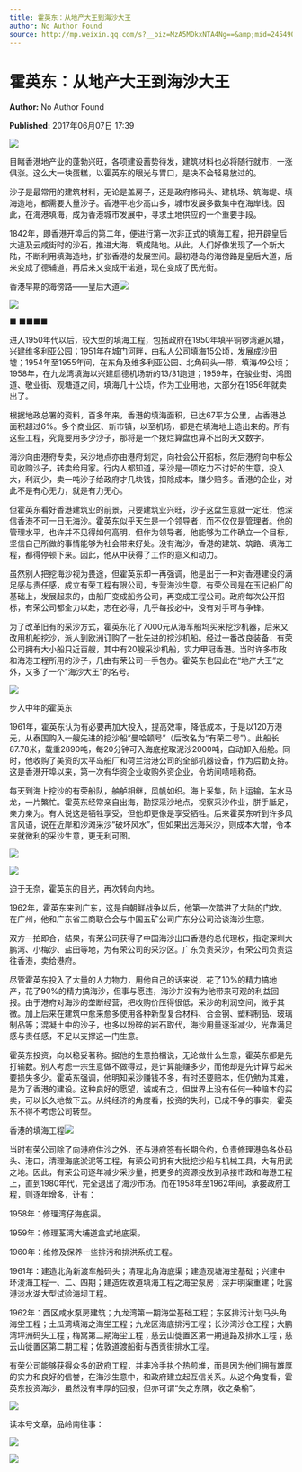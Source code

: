 ```yaml
---
title: 霍英东：从地产大王到海沙大王
author: No Author Found
source: http://mp.weixin.qq.com/s?__biz=MzA5MDkxNTA4Ng==&amp;mid=2454906139&amp;idx=1&amp;sn=d6c405f918ea0cb462cbca31bc5b7078&amp;chksm=87a22d7ab0d5a46c0b292286c794940c7a77789e37eb27deda1c5fd5313e995aff0b98335ded&poc_token=HJ_Do2ejHyO-wNZGG8Q1S8FdPgy1YBBEob-nUEme
---
```


# 霍英东：从地产大王到海沙大王

**Author:** No Author Found

**Published:** 2017年06月07日 17:39

![](http://mmbiz.qpic.cn/mmbiz_jpg/PJWG74pLsMY6VjSs8icl92DouG8adAGS0ibIkmicA6dYrXchQel1ic3LTtD572I9r9sbW2tOnBvpibgicAXRcdc4p5aA/0?wx_fmt=jpeg)

目睹香港地产业的蓬勃兴旺，各项建设蓄势待发，建筑材料也必将随行就市，一涨俱涨。这么大一块蛋糕，以霍英东的眼光与胃口，是决不会轻易放过的。

沙子是最常用的建筑材料，无论是盖房子，还是政府修码头、建机场、筑海堤、填海造地，都需要大量沙子。香港平地少高山多，城市发展多数集中在海岸线。因此，在海港填海，成为香港城市发展中，寻求土地供应的一个重要手段。

1842年，即香港开埠后的第二年，便进行第一次非正式的填海工程，把开辟皇后大道及云咸街时的沙石，推进大海，填成陆地。从此，人们好像发现了一个新大陆，不断利用填海造地，扩张香港的发展空间。最初港岛的海傍路是皇后大道，后来变成了德辅道，再后来又变成干诺道，现在变成了民光街。

香港早期的海傍路——皇后大道![](http://mmbiz.qpic.cn/mmbiz_jpg/PJWG74pLsMahOI5GUxUrBvp0pnhqcM5ErKAKhh0gARe1cLficSFxkJHOt9mFQJj7HqQ55eM54TbQThd8ibK5Vuqw/0?wx_fmt=jpeg)

![](http://mmbiz.qpic.cn/mmbiz_jpg/PJWG74pLsMahOI5GUxUrBvp0pnhqcM5EeGxL9LJzfB7HJsMw1xVEPxrnbWtaXoELLYtwa0xic7eGAFicWENw29TQ/0?wx_fmt=jpeg)

■ ■■■■

进入1950年代以后，较大型的填海工程，包括政府在1950年填平铜锣湾避风塘，兴建维多利亚公园；1951年在城门河畔，由私人公司填海15公顷，发展成沙田墟；1954年至1955年间，在东角及维多利亚公园、北角码头一带，填海49公顷；1958年，在九龙湾填海以兴建启德机场新的13/31跑道；1959年，在骏业街、鸿图道、敬业街、观塘道之间，填海几十公顷，作为工业用地，大部分在1956年就卖出了。

根据地政总署的资料，百多年来，香港的填海面积，已达67平方公里，占香港总面积超过6%。多个商业区、新市镇，以至机场，都是在填海地上造出来的。所有这些工程，究竟要用多少沙子，那将是一个拨烂算盘也算不出的天文数字。

海沙向由港府专卖，采沙地点亦由港府划定，向社会公开招标，然后港府向中标公司收购沙子，转卖给用家。行内人都知道，采沙是一项吃力不讨好的生意，投入大，利润少，卖一吨沙子给政府才几块钱，扣除成本，赚少赔多。香港的企业，对此不是有心无力，就是有力无心。

但霍英东看好香港建筑业的前景，只要建筑业兴旺，沙子这盘生意就一定旺，他深信香港不可一日无海沙。霍英东似乎天生是一个领导者，而不仅仅是管理者。他的管理水平，也许并不见得如何高明，但作为领导者，他能够为工作确立一个目标，坚信自己所做的事情能够为社会带来好处。没有海沙，香港的建筑、筑路、填海工程，都得停顿下来。因此，他从中获得了工作的意义和动力。

虽然别人把挖海沙视为畏途，但霍英东却一再强调，他是出于一种对香港建设的满足感与责任感，成立有荣工程有限公司，专营海沙生意。有荣公司是在玉记船厂的基础上，发展起来的，由船厂变成船务公司，再变成工程公司。政府每次公开招标，有荣公司都全力以赴，志在必得，几乎每投必中，没有对手可与争锋。

为了改革旧有的采沙方式，霍英东花了7000元从海军船坞买来挖沙机器，后来又改用机船挖沙，派人到欧洲订购了一批先进的挖沙机船。经过一番改良装备，有荣公司拥有大小船只近百艘，其中有20艘采沙机船，实力甲冠香港。当时许多市政和海港工程所用的沙子，几由有荣公司一手包办。霍英东也因此在“地产大王”之外，又多了一个“海沙大王”的名号。

![](http://mmbiz.qpic.cn/mmbiz_jpg/PJWG74pLsMahOI5GUxUrBvp0pnhqcM5EPS8ZCwDma6vLrryaeZ1VM9WPic9zaLUDpezC7WJCicFsla3dyQ0HNyxA/0?wx_fmt=jpeg)

步入中年的霍英东

1961年，霍英东认为有必要再加大投入，提高效率，降低成本，于是以120万港元，从泰国购入一艘先进的挖沙船“曼哈顿号”（后改名为“有荣二号”）。此船长87.78米，载重2890吨，每20分钟可入海底挖取泥沙2000吨，自动卸入船舱。同时，他收购了美资的太平岛船厂和荷兰治港公司的全部机器设备，作为后勤支持。这是香港开埠以来，第一次有华资企业收购外资企业，令坊间啧啧称奇。

每天到海上挖沙的有荣船队，舳舻相继，风帆如织。海上采集，陆上运输，车水马龙，一片繁忙。霍英东经常亲自出海，勘探采沙地点，视察采沙作业，胼手胝足，亲力亲为。有人说这是牺牲享受，但他却更像是享受牺牲。后来霍英东听到许多风言风语，说在近岸和沙滩采沙“破坏风水”，但如果出远海采沙，则成本大增，令本来就微利的采沙生意，更无利可图。

![](http://mmbiz.qpic.cn/mmbiz_jpg/PJWG74pLsMahOI5GUxUrBvp0pnhqcM5EUdibxJbldYeJia2VHfOr3k9oRXkRVaJ9SrOgtk9GHJRB7FicYkKTnul9w/0?wx_fmt=jpeg)

![](http://mmbiz.qpic.cn/mmbiz_jpg/PJWG74pLsMahOI5GUxUrBvp0pnhqcM5EqzWzddzDyHzN3RYb9FERWqDmplsEnj8h1QqkXDoHhaTZnwHFoYnSuw/0?wx_fmt=jpeg)



迫于无奈，霍英东的目光，再次转向内地。

1962年，霍英东来到广东，这是自朝鲜战争以后，他第一次踏进了大陆的门坎。在广州，他和广东省工商联合会与中国五矿公司广东分公司洽谈海沙生意。

双方一拍即合，结果，有荣公司获得了中国海沙出口香港的总代理权，指定深圳大鹏湾、小梅沙、盐田等地，为有荣公司的采沙区。广东负责采沙，有荣公司负责运往香港，卖给港府。

尽管霍英东投入了大量的人力物力，用他自己的话来说，花了10%的精力搞地产，花了90%的精力搞海沙，但事与愿违，海沙并没有为他带来可观的利益回报。由于港府对海沙的垄断经营，把收购价压得很低，采沙的利润空间，微乎其微。加上后来在建筑中愈来愈多使用各种新型复合材料、合金钢、塑料制品、玻璃制品等；混凝土中的沙子，也多以粉碎的岩石取代，海沙用量逐渐减少，光靠满足感与责任感，不足以支撑这一门生意。

霍英东投资，向以稳妥著称。据他的生意拍檔说，无论做什么生意，霍英东都是先打输数。别人考虑一宗生意做不做得过，是计算能赚多少，而他却是先计算亏起来要损失多少。霍英东强调，他明知采沙赚钱不多，有时还要赔本，但仍勉为其难，是为了香港的建设。这种良好的愿望，诚或有之，但世界上没有任何一种赔本的买卖，可以长久地做下去。从纯经济的角度看，投资的失利，已成不争的事实，霍英东不得不考虑公司转型。

香港的填海工程![](http://mmbiz.qpic.cn/mmbiz_jpg/PJWG74pLsMahOI5GUxUrBvp0pnhqcM5EGeYtSewrAveVuiaM90R1G0Cc7pvrlNa41eic1y28CbTOiaRjDriauSDa5g/0?wx_fmt=jpeg)



当时有荣公司除了向港府供沙之外，还与港府签有长期合约，负责修理港岛各处码头、港口，清理海底淤泥等工程，有荣公司拥有大批挖沙船与机械工具，大有用武之地。因此，有荣公司逐年减少采沙量，把更多的资源投放到承接市政和海港工程上，直到1980年代，完全退出了海沙市场。而在1958年至1962年间，承接政府工程，则逐年增多，计有：

1958年：修理湾仔海底渠。

1959年：修理荃湾大埔道盒式地底渠。

1960年：维修及保养一些排污和排洪系统工程。

1961年：建造北角新渡车船码头；清理北角海底渠；建造观塘海坣基础；兴建中环浚海工程一、二、四期；建造佐敦道填海工程之海坣泵房；深井明渠重建；吐露港淡水湖大型试验海坝工程。

1962年：西区咸水泵房建筑；九龙湾第一期海坣基础工程；东区排污计划马头角海坣工程；土瓜湾填海之海坣工程；九龙区海底排污工程；长沙湾沙仓工程；大鹏湾坪洲码头工程；梅窝第二期海坣工程；慈云山徙置区第一期道路及排水工程；慈云山徙置区第二期工程；佐敦道渡船街与西贡街排水工程。

有荣公司能够获得众多的政府工程，并非冷手执个热煎堆，而是因为他们拥有雄厚的实力和良好的信誉，在海沙生意中，和政府建立起互信关系。从这个角度看，霍英东投资海沙，虽然没有丰厚的回报，但亦可谓“失之东隅，收之桑榆”。

![](http://mmbiz.qpic.cn/mmbiz_gif/PJWG74pLsMYf2b50xFTbTsibmjv5gNVOxZegUj8mrKtpuzCpBAYnQw9duHfIcNnUzicicnGUSv4EWPSTRAPvV9g3w/0?wx_fmt=gif)

读本号文章，品岭南往事：

![](http://mmbiz.qpic.cn/mmbiz_png/PJWG74pLsMbxzxSWsbSxWa401icEeDUWiawxAxbdgTq3LmtribGicfmgEgabFONInhdrQRwY9Y4pmxRGlAoaQAaMDA/0?wx_fmt=png)

![](http://mmbiz.qpic.cn/mmbiz/VpdnhfqW1tHiaE663KuRJKx2F8Es4Dl3ldFKq1wDkFTpwJWDtmM8ib9H8G77XS0055Vd4jia7Fy4mZohKdg2iagJoQ/0)




